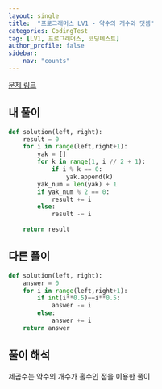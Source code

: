```yaml
---
layout: single
title:  "프로그래머스 LV1 - 약수의 개수와 덧셈"
categories: CodingTest
tag: [LV1, 프로그래머스, 코딩테스트]
author_profile: false
sidebar: 
    nav: "counts"
---
```


[문제 링크](https://school.programmers.co.kr/learn/courses/30/lessons/77884)

## 내 풀이
```python
def solution(left, right):
    result = 0
    for i in range(left,right+1):
        yak = []
        for k in range(1, i // 2 + 1):
            if i % k == 0:
                yak.append(k)
        yak_num = len(yak) + 1
        if yak_num % 2 == 0:
            result += i
        else:
            result -= i
            
    return result
```

## 다른 풀이
```python
def solution(left, right):
    answer = 0
    for i in range(left,right+1):
        if int(i**0.5)==i**0.5:
            answer -= i
        else:
            answer += i
    return answer
```

## 풀이 해석
제곱수는 약수의 개수가 홀수인 점을 이용한 풀이